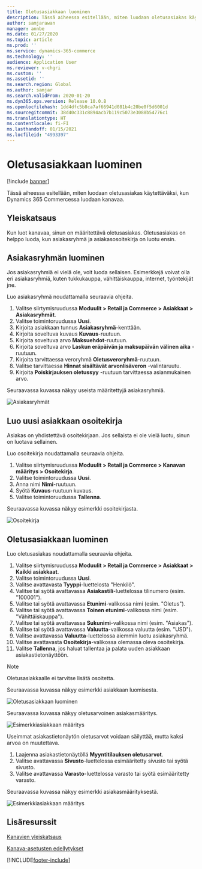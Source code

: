 ```yaml
---
title: Oletusasiakkaan luominen
description: Tässä aiheessa esitellään, miten luodaan oletusasiakas käytettäväksi, kun Dynamics 365 Commercessa luodaan kanavaa.
author: samjarawan
manager: annbe
ms.date: 01/27/2020
ms.topic: article
ms.prod: ''
ms.service: dynamics-365-commerce
ms.technology: ''
audience: Application User
ms.reviewer: v-chgri
ms.custom: ''
ms.assetid: ''
ms.search.region: Global
ms.author: samjar
ms.search.validFrom: 2020-01-20
ms.dyn365.ops.version: Release 10.0.8
ms.openlocfilehash: 1dd4dfc5b8ca7af66941d081b4c20be0f5d6001d
ms.sourcegitcommit: 38d40c331c8894acb7b119c5073e3088b54776c1
ms.translationtype: HT
ms.contentlocale: fi-FI
ms.lasthandoff: 01/15/2021
ms.locfileid: "4993397"
---
```

# <a name="create-a-default-customer"></a>Oletusasiakkaan luominen


[!include [banner](includes/banner.md)]

Tässä aiheessa esitellään, miten luodaan oletusasiakas käytettäväksi, kun Dynamics 365 Commercessa luodaan kanavaa.

## <a name="overview"></a>Yleiskatsaus

Kun luot kanavaa, sinun on määritettävä oletusasiakas. Oletusasiakas on helppo luoda, kun asiakasryhmä ja asiakasosoitekirja on luotu ensin.

## <a name="create-a-customer-group"></a>Asiakasryhmän luominen

Jos asiakasryhmiä ei vielä ole, voit luoda sellaisen. Esimerkkejä voivat olla eri asiakasryhmiä, kuten tukkukauppa, vähittäiskauppa, internet, työntekijät jne.

Luo asiakasryhmä noudattamalla seuraavia ohjeita.

1. Valitse siirtymisruudussa **Moduulit \> Retail ja Commerce \> Asiakkaat \> Asiakasryhmät**.
1. Valitse toimintoruudussa **Uusi**.
1. Kirjoita asiakkaan tunnus **Asiakasryhmä**-kenttään.
1. Kirjoita soveltuva kuvaus **Kuvaus**-ruutuun.
1. Kirjoita soveltuva arvo **Maksuehdot**-ruutuun.
1. Kirjoita soveltuva arvo **Laskun eräpäivän ja maksupäivän välinen aika** -ruutuun.
1. Kirjoita tarvittaessa veroryhmä **Oletusveroryhmä**-ruutuun.
1. Valitse tarvittaessa **Hinnat sisältävät arvonlisäveron** -valintaruutu.
1. Kirjoita **Poiskirjauksen oletussyy** -ruutuun tarvittaessa asianmukainen arvo.

Seuraavassa kuvassa näkyy useista määritettyjä asiakasryhmiä.

![Asiakasryhmät](media/customer-groups.png)

## <a name="create-a-customer-address-book"></a>Luo uusi asiakkaan osoitekirja

Asiakas on yhdistettävä osoitekirjaan. Jos sellaista ei ole vielä luotu, sinun on luotava sellainen.

Luo osoitekirja noudattamalla seuraavia ohjeita.

1. Valitse siirtymisruudussa **Moduulit \> Retail ja Commerce \> Kanavan määritys \> Osoitekirja**.
1. Valitse toimintoruudussa **Uusi**.
1. Anna nimi **Nimi**-ruutuun.
1. Syötä **Kuvaus**-ruutuun kuvaus.
1. Valitse toimintoruudussa **Tallenna**.

Seuraavassa kuvassa näkyy esimerkki osoitekirjasta.

![Osoitekirja](media/address-book.png)

## <a name="create-a-default-customer"></a>Oletusasiakkaan luominen

Luo oletusasiakas noudattamalla seuraavia ohjeita.

1. Valitse siirtymisruudussa **Moduulit \> Retail ja Commerce \> Asiakkaat \> Kaikki asiakkaat**.
1. Valitse toimintoruudussa **Uusi**.
1. Valitse avattavasta **Tyyppi**-luettelosta "Henkilö".
1. Valitse tai syötä avattavassa **Asiakastili**-luettelossa tilinumero (esim. "100001").
1. Valitse tai syötä avattavassa **Etunimi**-valikossa nimi (esim. "Oletus").
1. Valitse tai syötä avattavassa **Toinen etunimi**-valikossa nimi (esim. "Vähittäiskauppa").
1. Valitse tai syötä avattavassa **Sukunimi**-valikossa nimi (esim. "Asiakas").
1. Valitse tai syötä avattavassa **Valuutta**-valikossa valuutta (esim. "USD").
1. Valitse avattavassa **Valuutta**-luettelossa aiemmin luotu asiakasryhmä.
1. Valitse avattavasta **Osoitekirja**-valikossa olemassa oleva osoitekirja.
1. Valitse **Tallenna**, jos haluat tallentaa ja palata uuden asiakkaan asiakastietonäyttöön.

> [!NOTE]
> Oletusasiakkaalle ei tarvitse lisätä osoitetta.

Seuraavassa kuvassa näkyy esimerkki asiakkaan luomisesta.

![Oletusasiakkaan luominen](media/default-customer-creation.png)

Seuraavassa kuvassa näkyy oletusarvoinen asiakasmääritys.

![Esimerkkiasiakkaan määritys](media/default-customer-configuration1.png)

Useimmat asiakastietonäytön oletusarvot voidaan säilyttää, mutta kaksi arvoa on muutettava.

1. Laajenna asiakastietonäytöllä **Myyntitilauksen oletusarvot**.
1. Valitse avattavassa **Sivusto**-luettelossa esimääritetty sivusto tai syötä sivusto.
1. Valitse avattavassa **Varasto**-luettelossa varasto tai syötä esimääritetty varasto.

Seuraavassa kuvassa näkyy esimerkki asiakasmäärityksestä.

![Esimerkkiasiakkaan määritys](media/default-customer-configuration2.png)

## <a name="additional-resources"></a>Lisäresurssit

[Kanavien yleiskatsaus](channels-overview.md)

[Kanava-asetusten edellytykset](channels-prerequisites.md)


[!INCLUDE[footer-include](../includes/footer-banner.md)]